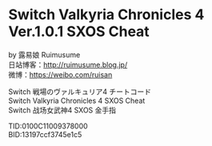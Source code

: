 # Switch Valkyria Chronicles 4 Ver.1.0.1 SXOS Cheat
by 露易娘 Ruimusume</br>
日站博客：http://ruimusume.blog.jp/</br>
微博：https://weibo.com/ruisan</br>

Switch 戦場のヴァルキュリア4 チートコード</br>
Switch Valkyria Chronicles 4 SXOS Cheat</br>
Switch 战场女武神4 SXOS 金手指

TID:0100C11009378000</br>
BID:13197ccf3745e1c5
